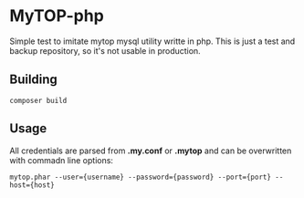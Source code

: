 # MyTOP-php

Simple test to imitate mytop mysql utility writte in php. This is just a test and backup repository, so it's not usable in production.

## Building
```
composer build
```

## Usage
All credentials are parsed from **.my.conf** or **.mytop** and can be overwritten with commadn line options:
```
mytop.phar --user={username} --password={password} --port={port} --host={host}
```